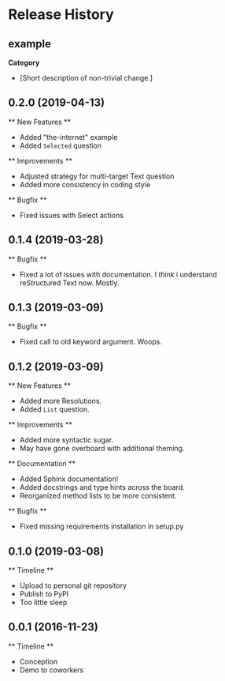 Release History
===============

example
-------

**Category**

-   \[Short description of non-trivial change.\]


0.2.0 (2019-04-13)
-------

** New Features **

-   Added "the-internet" example
-   Added `Selected` question

** Improvements **

-   Adjusted strategy for multi-target Text question
-   Added more consistency in coding style

** Bugfix **

-   Fixed issues with Select actions


0.1.4 (2019-03-28)
------------------

** Bugfix **

-   Fixed a lot of issues with documentation. I _think_ i understand reStructured Text now. Mostly.


0.1.3 (2019-03-09)
------------------

** Bugfix **

-   Fixed call to old keyword argument. Woops.


0.1.2 (2019-03-09)
------------------

** New Features **

-   Added more Resolutions.
-   Added `List` question.

** Improvements **

-   Added more syntactic sugar.
-   May have gone overboard with additional theming.

** Documentation **

-   Added Sphinx documentation!
-   Added docstrings and type hints across the board.
-   Reorganized method lists to be more consistent.

** Bugfix **

-   Fixed missing requirements installation in setup.py


0.1.0 (2019-03-08)
------------------

** Timeline **

-   Upload to personal git repository
-   Publish to PyPI
-   Too little sleep


0.0.1 (2016-11-23)
------------------

** Timeline **

-   Conception
-   Demo to coworkers

